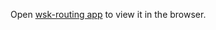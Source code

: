 Open [wsk-routing app](https://users.metropolia.fi/~kaislake/wsk-routing/) to view it in the browser.
